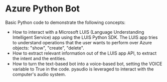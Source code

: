 # Azure Python Bot

Basic Python code to demonstrate the following concepts:

* How to interact with a Microsoft LUIS (Language Understanding Intelligent Service) app using the LUIS Python SDK. The LUIS app tries to understand operations that the user wants to perform over Azure objects: "show", "create", "delete".
* How to extract relevant information out of the LUIS app API, to extract the intent and the entities.
* How to turn the text-based bot into a voice-based bot, setting the VOICE variable to True in the code. pyaudio is leveraged to interact with the computer's audio system. 